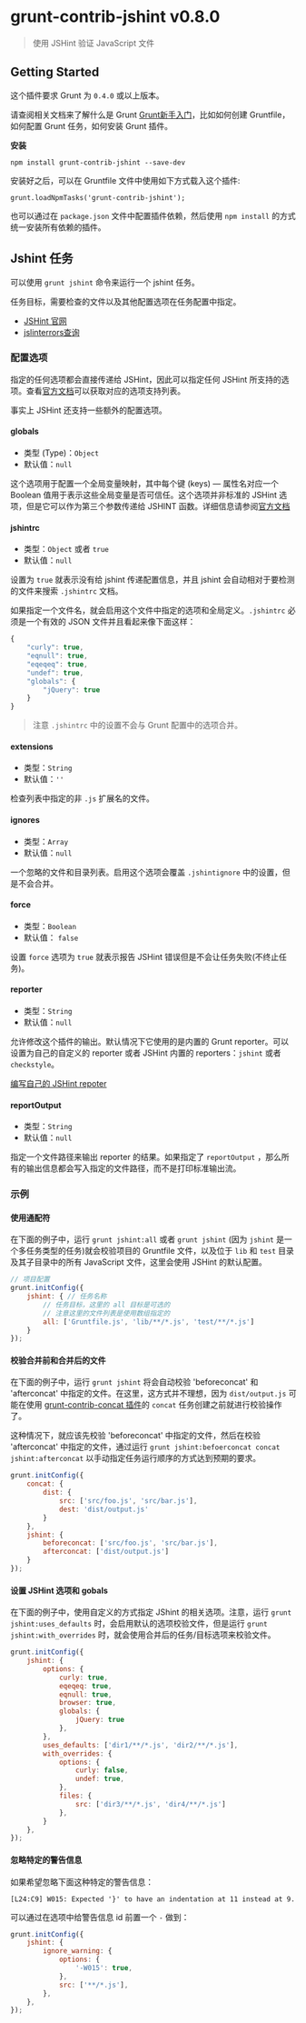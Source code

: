 # grunt-contrib-jshint v0.8.0

> 使用 JSHint 验证 JavaScript 文件

## Getting Started

这个插件要求 Grunt 为 `0.4.0` 或以上版本。

请查阅相关文档来了解什么是 Grunt [Grunt新手入门](http://www.gruntjs.org/article/getting_started.html)，比如如何创建 Gruntfile，如何配置 Grunt 任务，如何安装 Grunt 插件。

**安装**

    npm install grunt-contrib-jshint --save-dev
    
安装好之后，可以在 Gruntfile 文件中使用如下方式载入这个插件:

    grunt.loadNpmTasks('grunt-contrib-jshint');
    
也可以通过在 `package.json` 文件中配置插件依赖，然后使用 `npm install` 的方式统一安装所有依赖的插件。

## Jshint 任务

可以使用 `grunt jshint` 命令来运行一个 jshint 任务。

任务目标，需要检查的文件以及其他配置选项在任务配置中指定。

- [JSHint 官网](http://jshint.com/)
- [jslinterrors查询](http://jslinterrors.com/)

### 配置选项

指定的任何选项都会直接传递给 JSHint，因此可以指定任何 JSHint 所支持的选项。查看[官方文档](http://www.jshint.com/docs/)可以获取对应的选项支持列表。

事实上 JSHint 还支持一些额外的配置选项。

#### globals

- 类型 (Type)：`Object`
- 默认值：`null`

这个选项用于配置一个全局变量映射，其中每个键 (keys) — 属性名对应一个 Boolean 值用于表示这些全局变量是否可信任。这个选项并非标准的 JSHint 选项，但是它可以作为第三个参数传递给 JSHINT 函数。详细信息请参阅[官方文档](http://www.jshint.com/docs/)

#### jshintrc

- 类型：`Object` 或者 `true`
- 默认值：`null`

设置为 `true` 就表示没有给 jshint 传递配置信息，并且 jshint 会自动相对于要检测的文件来搜索 `.jshintrc` 文档。

如果指定一个文件名，就会启用这个文件中指定的选项和全局定义。`.jshintrc` 必须是一个有效的 JSON 文件并且看起来像下面这样：

```javascript
{
    "curly": true,
    "eqnull": true,
    "eqeqeq": true,
    "undef": true,
    "globals": {
        "jQuery": true
    }
}
```
    
> 注意 `.jshintrc` 中的设置不会与 Grunt 配置中的选项合并。

#### extensions

- 类型：`String`
- 默认值：`''`

检查列表中指定的非 `.js` 扩展名的文件。

#### ignores

- 类型：`Array`
- 默认值：`null`

一个忽略的文件和目录列表。启用这个选项会覆盖 `.jshintignore` 中的设置，但是不会合并。

#### force

- 类型：`Boolean`
- 默认值： `false`

设置 `force` 选项为 `true` 就表示报告 JSHint 错误但是不会让任务失败(不终止任务)。

#### reporter

- 类型：`String`
- 默认值：`null`

允许修改这个插件的输出。默认情况下它使用的是内置的 Grunt reporter。可以设置为自己的自定义的 reporter 或者 JSHint 内置的 reporters：`jshint` 或者 `checkstyle`。

[编写自己的 JSHint repoter](http://jshint.com/docs/reporters/)

#### reportOutput

- 类型：`String`
- 默认值：`null`

指定一个文件路径来输出 reporter 的结果。如果指定了 `reportOutput` ，那么所有的输出信息都会写入指定的文件路径，而不是打印标准输出流。

### 示例

#### 使用通配符

在下面的例子中，运行 `grunt jshint:all` 或者 `grunt jshint` (因为 `jshint` 是一个多任务类型的任务)就会校验项目的 Gruntfile 文件，以及位于 `lib` 和 `test` 目录及其子目录中的所有 JavaScript 文件，这里会使用 JSHint 的默认配置。

```javascript
// 项目配置
grunt.initConfig({
    jshint: { // 任务名称
        // 任务目标，这里的 all 目标是可选的
        // 注意这里的文件列表是使用数组指定的
        all: ['Gruntfile.js', 'lib/**/*.js', 'test/**/*.js']
    }
});
```

#### 校验合并前和合并后的文件

在下面的例子中，运行 `grunt jshint` 将会自动校验 'beforeconcat' 和 'afterconcat' 中指定的文件。在这里，这方式并不理想，因为 `dist/output.js` 可能在使用 [grunt-contrib-concat 插件](https://github.com/gruntjs/grunt-contrib-concat)的 `concat` 任务创建之前就进行校验操作了。

这种情况下，就应该先校验 'beforeconcat' 中指定的文件，然后在校验 'afterconcat' 中指定的文件，通过运行 `grunt jshint:befoerconcat concat jshint:afterconcat` 以手动指定任务运行顺序的方式达到预期的要求。

```javascript
grunt.initConfig({
    concat: {
        dist: {
            src: ['src/foo.js', 'src/bar.js'],
            dest: 'dist/output.js'
        }
    },
    jshint: {
        beforeconcat: ['src/foo.js', 'src/bar.js'],
        afterconcat: ['dist/output.js']
    }
});
```

#### 设置 JSHint 选项和 gobals

在下面的例子中，使用自定义的方式指定 JShint 的相关选项。注意，运行 `grunt jshint:uses_defaults` 时，会启用默认的选项校验文件，但是运行 `grunt jshint:with_overrides` 时，就会使用合并后的任务/目标选项来校验文件。

```javascript
grunt.initConfig({
    jshint: {
        options: {
            curly: true,
            eqeqeq: true,
            eqnull: true,
            browser: true,
            globals: {
                jQuery: true
            },
        },
        uses_defaults: ['dir1/**/*.js', 'dir2/**/*.js'],
        with_overrides: {
            options: {
                curly: false,
                undef: true,
            },
            files: {
                src: ['dir3/**/*.js', 'dir4/**/*.js']
            },
        }
    },
});
```

#### 忽略特定的警告信息

如果希望忽略下面这种特定的警告信息：

    [L24:C9] W015: Expected '}' to have an indentation at 11 instead at 9.

可以通过在选项中给警告信息 id 前置一个 `-` 做到：

```javascript
grunt.initConfig({
    jshint: {
        ignore_warning: {
            options: {
                '-W015': true,
            },
            src: ['**/*.js'],
        },
    },
});
```